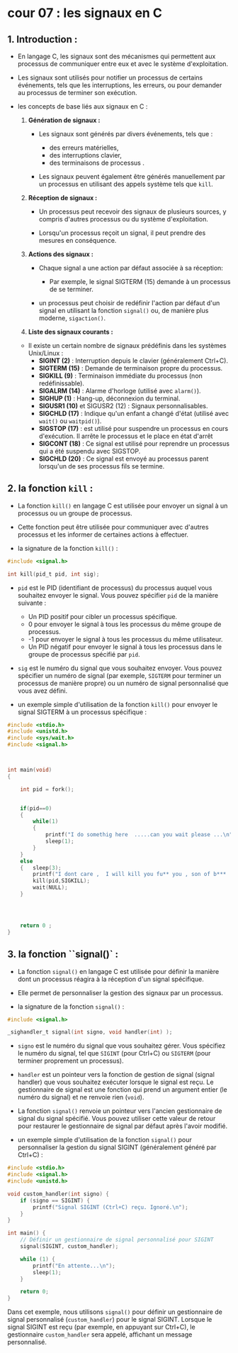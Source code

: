 # cour 07 : les signaux en C 


## 1. Introduction :

- En langage C, les signaux sont des mécanismes qui permettent aux processus de communiquer entre eux et avec le système d'exploitation. 

- Les signaux sont utilisés pour notifier un processus de certains événements, tels que les interruptions, les erreurs, ou pour demander au processus de terminer son exécution. 


- les  concepts de base liés aux signaux en C :

    1. **Génération de signaux :** 
        - Les signaux sont générés par divers événements, tels que : 
            - des erreurs matérielles, 
            - des interruptions clavier, 
            - des terminaisons de processus .
        
        - Les signaux peuvent également être générés manuellement par un processus en utilisant des appels système tels que `kill`.

    2. **Réception de signaux :** 
        
        - Un processus peut recevoir des signaux de plusieurs sources, y compris d'autres processus ou du système d'exploitation. 
        
        - Lorsqu'un processus reçoit un signal, il peut prendre des mesures en conséquence.

    3. **Actions des signaux :** 
        
        - Chaque signal a une action par défaut associée à sa réception:  
            - Par exemple, le signal SIGTERM (15) demande à un processus de se terminer. 
            
        - un processus peut choisir de redéfinir l'action par défaut d'un signal en utilisant la fonction `signal()` ou, de manière plus moderne, `sigaction()`.

    4. **Liste des signaux courants :** 
    
    - Il existe un certain nombre de signaux prédéfinis dans les systèmes Unix/Linux :
        - **SIGINT (2)** : Interruption depuis le clavier (généralement Ctrl+C).
        - **SIGTERM (15)** : Demande de terminaison propre du processus.
        - **SIGKILL (9)** : Terminaison immédiate du processus (non redéfinissable).
        - **SIGALRM (14)** : Alarme d'horloge (utilisé avec `alarm()`).
        - **SIGHUP (1)** : Hang-up, déconnexion du terminal.
        - **SIGUSR1 (10)** et SIGUSR2 (12) : Signaux personnalisables.
        - **SIGCHLD (17)** : Indique qu'un enfant a changé d'état (utilisé avec `wait()` ou `waitpid()`).
        - **SIGSTOP (17)** : est utilisé pour suspendre un processus en cours d'exécution. Il arrête le processus et le place en état d'arrêt
        - **SIGCONT (18)** : Ce signal est utilisé pour reprendre un processus qui a été suspendu avec SIGSTOP.
        - **SIGCHLD (20)** : Ce signal est envoyé au processus parent lorsqu'un de ses processus fils se termine.




## 2. la fonction `kill` :

- La fonction `kill()` en langage C est utilisée pour envoyer un signal à un processus ou un groupe de processus. 

- Cette fonction peut être utilisée pour communiquer avec d'autres processus et les informer de certaines actions à effectuer. 

- la signature de la fonction `kill()` :

```c
#include <signal.h>

int kill(pid_t pid, int sig);
```

- `pid` est le PID (identifiant de processus) du processus auquel vous souhaitez envoyer le signal. Vous pouvez spécifier `pid` de la manière suivante :
  - Un PID positif pour cibler un processus spécifique.
  - 0 pour envoyer le signal à tous les processus du même groupe de processus.
  - -1 pour envoyer le signal à tous les processus du même utilisateur.
  - Un PID négatif pour envoyer le signal à tous les processus dans le groupe de processus spécifié par `pid`.

- `sig` est le numéro du signal que vous souhaitez envoyer. Vous pouvez spécifier un numéro de signal (par exemple, `SIGTERM` pour terminer un processus de manière propre) ou un numéro de signal personnalisé que vous avez défini.

- un exemple simple d'utilisation de la fonction `kill()` pour envoyer le signal SIGTERM à un processus spécifique :

```c
#include <stdio.h>
#include <unistd.h>
#include <sys/wait.h>
#include <signal.h>



int main(void)
{

    int pid = fork();


    if(pid==0)
    {
        while(1)
        {
            printf("I do somethig here  .....can you wait please ...\n");
            sleep(1);
        }
    }
    else 
    {   sleep(3);
        printf("I dont care ,  I will kill you fu** you , son of b*** ... \n");
        kill(pid,SIGKILL);
        wait(NULL);
    }




    return 0 ;
}
```



## 3. la fonction ``signal()` :

- La fonction `signal()` en langage C est utilisée pour définir la manière dont un processus réagira à la réception d'un signal spécifique. 

- Elle permet de personnaliser la gestion des signaux par un processus. 

- la signature de la fonction `signal()` :

```c
#include <signal.h>

_sighandler_t signal(int signo, void handler(int) );
```

- `signo` est le numéro du signal que vous souhaitez gérer. Vous spécifiez le numéro du signal, tel que `SIGINT` (pour Ctrl+C) ou `SIGTERM` (pour terminer proprement un processus).

- `handler` est un pointeur vers la fonction de gestion de signal (signal handler) que vous souhaitez exécuter lorsque le signal est reçu. Le gestionnaire de signal est une fonction qui prend un argument entier (le numéro du signal) et ne renvoie rien (`void`).

- La fonction `signal()` renvoie un pointeur vers l'ancien gestionnaire de signal du signal spécifié. Vous pouvez utiliser cette valeur de retour pour restaurer le gestionnaire de signal par défaut après l'avoir modifié.


- un exemple simple d'utilisation de la fonction `signal()` pour personnaliser la gestion du signal SIGINT (généralement généré par Ctrl+C) :

```c
#include <stdio.h>
#include <signal.h>
#include <unistd.h>

void custom_handler(int signo) {
    if (signo == SIGINT) {
        printf("Signal SIGINT (Ctrl+C) reçu. Ignoré.\n");
    }
}

int main() {
    // Définir un gestionnaire de signal personnalisé pour SIGINT
    signal(SIGINT, custom_handler);

    while (1) {
        printf("En attente...\n");
        sleep(1);
    }

    return 0;
}
```

Dans cet exemple, nous utilisons `signal()` pour définir un gestionnaire de signal personnalisé (`custom_handler`) pour le signal SIGINT. Lorsque le signal SIGINT est reçu (par exemple, en appuyant sur Ctrl+C), le gestionnaire `custom_handler` sera appelé, affichant un message personnalisé. 




